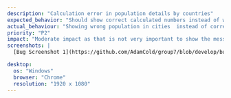 ```yaml
---
description: "Calculation error in population details by countries"
expected_behavior: "Should show correct calculated numbers instead of wrong population in cities "
actual_behaviour: "Showing wrong population in cities  instead of correct calculated numbers"
priority: "P2"
impact: "Moderate impact as that is not very important to show the message 'correct calculated numbers' instead of wrong population in cities "
screenshots: |
  [Bug Screenshot 1](https://github.com/AdamCold/group7/blob/develop/bug_reports/bugs_image/bug5.png)

desktop:
  os: "Windows"
  browser: "Chrome"
  resolution: "1920 x 1080"
---
```

